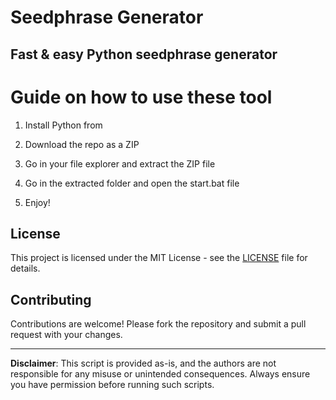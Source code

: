 # Seedphrase Generator      
     
## Fast & easy Python seedphrase generator  
          
# Guide on how to use these tool     
        
1. Install Python from   
 
2. Download the repo as a ZIP   
  
3. Go in your file explorer and extract the ZIP file   
       
4. Go in the extracted folder and open the start.bat file   
   
5. Enjoy!     
       
## License     
  
This project is licensed under the MIT License - see the [LICENSE](LICENSE) file for details.        
   
## Contributing   
      
Contributions are welcome! Please fork the repository and submit a pull request with your changes.      
    
---    
    
**Disclaimer**: This script is provided as-is, and the authors are not responsible for any misuse or unintended consequences. Always ensure you have permission before running such scripts.   